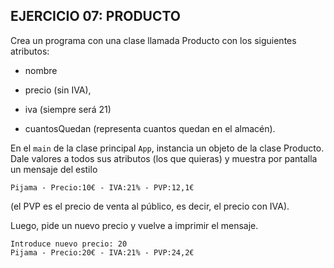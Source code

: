 ## EJERCICIO 07: PRODUCTO

Crea un programa con una clase llamada Producto con los siguientes atributos: 

- nombre

- precio (sin IVA), 

- iva (siempre será 21) 

- cuantosQuedan (representa cuantos quedan en el almacén).

En el `main` de la clase principal `App`, instancia un objeto de la clase Producto. Dale valores a todos sus atributos (los que quieras) y muestra por pantalla un mensaje del estilo 

```shell
Pijama - Precio:10€ - IVA:21% - PVP:12,1€
```





 (el PVP es el precio de venta al público, es decir, el precio con IVA). 

Luego, pide un nuevo precio y vuelve a imprimir el mensaje.

```shell
Introduce nuevo precio: 20
Pijama - Precio:20€ - IVA:21% - PVP:24,2€
```
